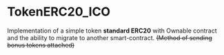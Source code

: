 # TokenERC20_ICO

Implementation of a simple token **standard ERC20** with Ownable contract and the ability to migrate to another smart-contract.
~~(Method of sending bonus tokens attached)~~
